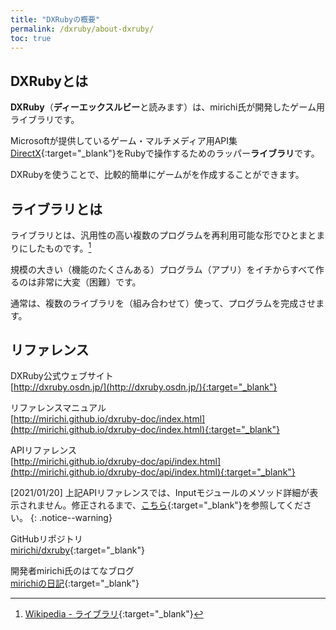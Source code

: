 ```yaml
---
title: "DXRubyの概要"
permalink: /dxruby/about-dxruby/
toc: true
---
```

## DXRubyとは
**DXRuby**（**ディーエックスルビー**と読みます）は、mirichi氏が開発したゲーム用ライブラリです。

Microsoftが提供しているゲーム・マルチメディア用API集[DirectX](https://ja.wikipedia.org/wiki/Microsoft_DirectX){:target="_blank"}をRubyで操作するためのラッパー**ライブラリ**です。

DXRubyを使うことで、比較的簡単にゲームがを作成することができます。

## ライブラリとは
ライブラリとは、汎用性の高い複数のプログラムを再利用可能な形でひとまとまりにしたものです。[^1]

規模の大きい（機能のたくさんある）プログラム（アプリ）をイチからすべて作るのは非常に大変（困難）です。

通常は、複数のライブラリを（組み合わせて）使って、プログラムを完成させます。

[^1]: [Wikipedia - ライブラリ](https://ja.wikipedia.org/wiki/%E3%83%A9%E3%82%A4%E3%83%96%E3%83%A9%E3%83%AA){:target="_blank"}

## リファレンス
DXRuby公式ウェブサイト  
[http://dxruby.osdn.jp/](http://dxruby.osdn.jp/){:target="_blank"}

リファレンスマニュアル  
[http://mirichi.github.io/dxruby-doc/index.html](http://mirichi.github.io/dxruby-doc/index.html){:target="_blank"}

APIリファレンス  
[http://mirichi.github.io/dxruby-doc/api/index.html](http://mirichi.github.io/dxruby-doc/api/index.html){:target="_blank"}

[2021/01/20] 上記APIリファレンスでは、Inputモジュールのメソッド詳細が表示されません。修正されるまで、[こちら](https://download.eastback.co.jp/dxruby/api/index.html){:target="_blank"}を参照してください。
{: .notice--warning}

GitHubリポジトリ  
[mirichi/dxruby](https://github.com/mirichi/dxruby){:target="_blank"}

開発者mirichi氏のはてなブログ  
[mirichiの日記](https://mirichi.hatenadiary.org/){:target="_blank"}
